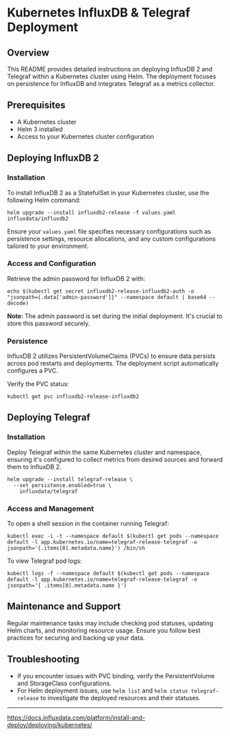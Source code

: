 # Kubernetes InfluxDB & Telegraf Deployment

## Overview

This README provides detailed instructions on deploying InfluxDB 2 and Telegraf within a Kubernetes cluster using Helm. The deployment focuses on persistence for InfluxDB and integrates Telegraf as a metrics collector.

## Prerequisites

- A Kubernetes cluster
- Helm 3 installed
- Access to your Kubernetes cluster configuration

## Deploying InfluxDB 2

### Installation

To install InfluxDB 2 as a StatefulSet in your Kubernetes cluster, use the following Helm command:

```shell
helm upgrade --install influxdb2-release -f values.yaml influxdata/influxdb2
```

Ensure your `values.yaml` file specifies necessary configurations such as persistence settings, resource allocations, and any custom configurations tailored to your environment.

### Access and Configuration

Retrieve the admin password for InfluxDB 2 with:

```shell
echo $(kubectl get secret influxdb2-release-influxdb2-auth -o "jsonpath={.data['admin-password']}" --namespace default | base64 --decode)
```

**Note:** The admin password is set during the initial deployment. It's crucial to store this password securely.

### Persistence

InfluxDB 2 utilizes PersistentVolumeClaims (PVCs) to ensure data persists across pod restarts and deployments. The deployment script automatically configures a PVC.

Verify the PVC status:

```shell
kubectl get pvc influxdb2-release-influxdb2
```

## Deploying Telegraf

### Installation

Deploy Telegraf within the same Kubernetes cluster and namespace, ensuring it's configured to collect metrics from desired sources and forward them to InfluxDB 2.

```shell
helm upgrade --install telegraf-release \
  --set persistence.enabled=true \
    influxdata/telegraf
```

### Access and Management

To open a shell session in the container running Telegraf:

```shell
kubectl exec -i -t --namespace default $(kubectl get pods --namespace default -l app.kubernetes.io/name=telegraf-release-telegraf -o jsonpath='{.items[0].metadata.name}') /bin/sh
```

To view Telegraf pod logs:

```shell
kubectl logs -f --namespace default $(kubectl get pods --namespace default -l app.kubernetes.io/name=telegraf-release-telegraf -o jsonpath='{ .items[0].metadata.name }')
```

## Maintenance and Support

Regular maintenance tasks may include checking pod statuses, updating Helm charts, and monitoring resource usage. Ensure you follow best practices for securing and backing up your data.

## Troubleshooting

- If you encounter issues with PVC binding, verify the PersistentVolume and StorageClass configurations.
- For Helm deployment issues, use `helm list` and `helm status telegraf-release` to investigate the deployed resources and their statuses.

---

https://docs.influxdata.com/platform/install-and-deploy/deploying/kubernetes/